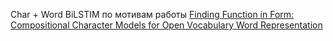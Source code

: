 Char + Word BiLSTIM по мотивам работы [Finding Function in Form: Compositional Character Models for
Open Vocabulary Word Representation
](https://www.aclweb.org/anthology/D15-1176.pdf)